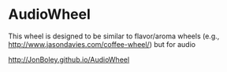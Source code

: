 AudioWheel
==========

This wheel is designed to be similar to flavor/aroma wheels
(e.g., http://www.jasondavies.com/coffee-wheel/)
but for audio

http://JonBoley.github.io/AudioWheel
